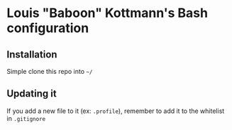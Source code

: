 # Louis "Baboon" Kottmann's Bash configuration

## Installation

Simple clone this repo into `~/`

## Updating it

If you add a new file to it (ex: `.profile`), remember to add it to the whitelist in `.gitignore`
